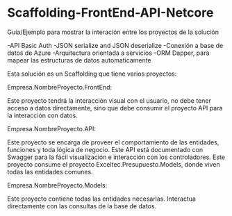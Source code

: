 # Scaffolding-FrontEnd-API-Netcore

 Guía/Ejemplo para mostrar la interación entre los proyectos de la solución
 
-API Basic Auth
-JSON serialize and JSON deserialize 
-Conexión a base de datos de Azure 
-Arquitectura orientada a servicios 
-ORM Dapper, para mapear las estructuras de datos automaticamente

Esta solución es un Scaffolding que tiene varios proyectos:

Empresa.NombreProyecto.FrontEnd:

Este proyecto tendrá la interacción visual con el usuario, no debe tener acceso a datos directamente, sino que debe consumir el proyecto API para la interacción con datos.

Empresa.NombreProyecto.API:

Este proyecto se encarga de proveer el comportamiento de las entidades, funciones y toda lógica de negocio.  Este API está documentado con Swagger para la fácil visualización e interacción con los controladores. Este proyecto consume el proyecto Exceltec.Presupuesto.Models, donde viven todas las entidades comunes.

Empresa.NombreProyecto.Models:

Este proyecto contiene todas las entidades necesarias. Interactua directamente con las consultas de la base de datos.
